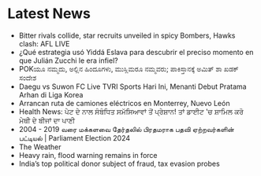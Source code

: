 # Latest News
-  Bitter rivals collide, star recruits unveiled in spicy Bombers, Hawks clash: AFL LIVE
-  ¿Qué estrategia usó Yiddá Eslava para descubrir el preciso momento en que Julián Zucchi le era infiel?
-  POKಯೂ ನಮ್ಮದು, ಅಲ್ಲಿನ ಹಿಂದೂಗಳು, ಮುಸ್ಲಿಮರೂ ನಮ್ಮವರು; ಪಾಕಿಸ್ತಾನಕ್ಕೆ ಅಮಿತ್ ಶಾ ಖಡಕ್ ಸಂದೇಶ
-  Daegu vs Suwon FC Live TVRI Sports Hari Ini, Menanti Debut Pratama Arhan di Liga Korea
-  Arrancan ruta de camiones eléctricos en Monterrey, Nuevo León
-  Health News: ਪੇਟ ਦੇ ਨਾਲ ਸੰਬੰਧਿਤ ਸਮੱਸਿਆਵਾਂ ਤੋਂ ਪ੍ਰੇਸ਼ਾਨ! ਤਾਂ ਡਾਈਟ 'ਚ ਸ਼ਾਮਿਲ ਕਰੋ ਮੇਥੀ ਦੇ ਬੀਜਾਂ ਦਾ ਪਾਣੀ
-  2004 - 2019 வரை மக்களவை தேர்தலில் பிரதமராக பதவி ஏற்றவர்களின் பட்டியல் | Parliament Election 2024
-  The Weather
-  Heavy rain, flood warning remains in force
-  India’s top political donor subject of fraud, tax evasion probes
